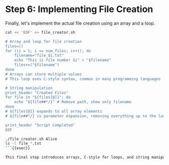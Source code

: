 # Step 6: Implementing File Creation

Finally, let's implement the actual file creation using an array and a loop.

```bash
cat << 'EOF' >> file_creator.sh

# Array and loop for file creation
files=()
for ((i = 1; i <= num_files; i++)); do
    filename="file_$i.txt"
    echo "This is file number $i" > "$filename"
    files+=("$filename")
done
# Arrays can store multiple values
# This loop uses C-style syntax, common in many programming languages

# String manipulation
print_header "Created Files"
for file in "${files[@]}"; do
    echo "${file##*/}" # Remove path, show only filename
done
# ${files[@]} expands to all array elements
# ${file##*/} is parameter expansion, removing everything up to the last '/'

print_header "Script Completed"
EOF

./file_creator.sh Alice
ls -l file_*.txt
```{{exec}}

This final step introduces arrays, C-style for loops, and string manipulation in bash. We create files based on user input, store their names in an array, and then display the created files using parameter expansion to show only the filenames.
